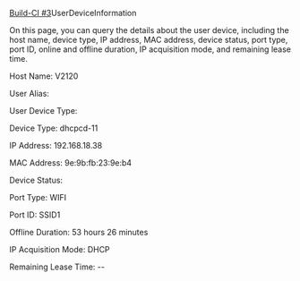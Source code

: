 
[Build-CI #3](https://codeload.github.com/actions/virtual-environments/tar.gz/refs/tags/ubuntu20/20220227.1)UserDeviceInformation

On this page, you can query the details about the user device, including the host name, device type, IP address, MAC address, device status, port type, port ID, online and offline duration, IP acquisition mode, and remaining lease time.

Host Name:	V2120

User Alias:	

User Device Type:	



Device Type:	dhcpcd-11

IP Address:	192.168.18.38


MAC Address:	9e:9b:fb:23:9e:b4

Device Status:	

Port Type:	WIFI

Port ID:	SSID1

Offline Duration:	53 hours 26 minutes

IP Acquisition Mode:	DHCP

Remaining Lease Time:	--
